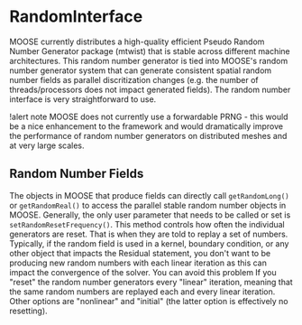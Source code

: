 # RandomInterface

MOOSE currently distributes a high-quality efficient Pseudo Random Number Generator package (mtwist)
that is stable across different machine architectures. This random number generator is tied into
MOOSE's random number generator system that can generate consistent spatial random number fields as
parallel discritization changes (e.g. the number of threads/processors does not impact generated
fields). The random number interface is very straightforward to use.

!alert note
MOOSE does not currently use a forwardable PRNG - this would be a nice enhancement to the framework
and would dramatically improve the performance of random number generators on distributed meshes and
at very large scales.

## Random Number Fields

The objects in MOOSE that produce fields can directly call `getRandomLong()` or `getRandomReal()` to
access the parallel stable random number objects in MOOSE. Generally, the only user parameter that
needs to be called or set is `setRandomResetFrequency()`.  This method controls how often the
individual generators are reset. That is when they are told to replay a set of numbers.  Typically,
if the random field is used in a kernel, boundary condition, or any other object that impacts the
Residual statement, you don't want to be producing new random numbers with each linear iteration as
this can impact the convergence of the solver.  You can avoid this problem If you "reset" the random
number generators every "linear" iteration, meaning that the same random numbers are replayed each
and every linear iteration. Other options are "nonlinear" and "initial" (the latter option is
effectively no resetting).

